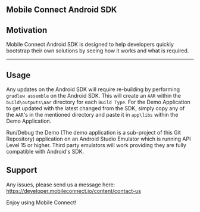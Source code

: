 ## Mobile Connect Android SDK

## Motivation

Mobile Connect Android SDK is designed to help developers quickly bootstrap their own solutions by seeing how it works and what is required.

-----------------

## Usage

Any updates on the Android SDK will require re-building by performing `gradlew assemble` on the Android SDK. This will create an `AAR` within the `build\outputs\aar` directory for each `Build Type`. For the Demo Application to get updated with the latest changed from the SDK, simply copy any of the `AAR`'s in the mentioned directory and paste it in `app\libs` within the Demo Application.

Run/Debug the Demo (The demo application is a sub-project of this Git Repository) application on an Android Studio Emulator which is running API Level 15 or higher. Third party emulators will work providing they are fully compatible with Android's SDK.

## Support

Any issues, please send us a message here: https://developer.mobileconnect.io/content/contact-us

Enjoy using Mobile Connect!

